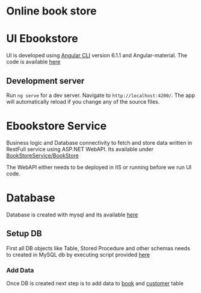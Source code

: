 # Online book store

# UI Ebookstore

UI is developed using  [Angular CLI](https://github.com/angular/angular-cli) version 6.1.1 and Angular-material. The code is available [here](https://github.com/raghufsmk/eBookStore/tree/develop/ebookstore)

## Development server

Run `ng serve` for a dev server. Navigate to `http://localhost:4200/`. The app will automatically reload if you change any of the source files.

# Ebookstore Service

Business logic and Database connectivity to fetch and store data written in RestFull service using ASP.NET WebAPI. Its available under [BookStoreService/BookStore](https://github.com/raghufsmk/eBookStore/tree/develop/BookStoreService/BookStore)

The WebAPI either needs to be deployed in IIS or running before we run UI code.
# Database

Database is created with mysql and its available [here](https://github.com/raghufsmk/eBookStore/tree/develop/DB) 

## Setup DB
First all DB objects like Table, Stored Procedure and other schemas needs to created in MySQL db by executing script provided [here](https://github.com/raghufsmk/eBookStore/blob/develop/DB/bookstore_db.sql)

### Add Data
Once DB is created next step is to add data to [book](https://github.com/raghufsmk/eBookStore/blob/develop/DB/insert_book.sql) and [customer](https://github.com/raghufsmk/eBookStore/blob/develop/DB/insert_customer.sql) table 



